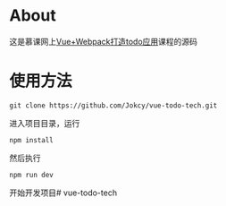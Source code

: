 # About
这是慕课网上[Vue+Webpack打造todo应用](https://www.imooc.com/learn/935)课程的源码

# 使用方法
```
git clone https://github.com/Jokcy/vue-todo-tech.git
```
进入项目目录，运行
```
npm install
```
然后执行
```
npm run dev
```
开始开发项目#   v u e - t o d o - t e c h  
 